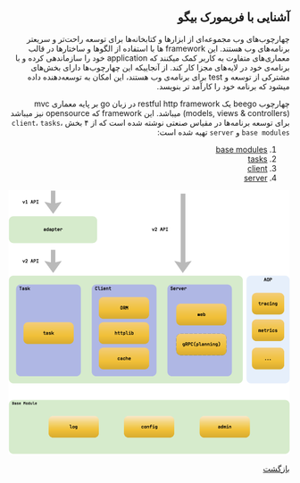 <div dir="rtl">

## آشنایی با فریمورک بیگو
  چهارچوب‌های وب مجموعه‌ای از ابزارها و کتابخانه‌ها برای توسعه راحت‌تر و سریعتر برنامه‌های وب هستند. این framework ها با استفاده از الگوها و ساختارها در قالب معماری‌های متفاوت به کاربر کمک میکنند که application خود را سازماندهی کرده و با برنامه‌ی خود در لایه‌های مجزا کار کند. از آنجاییکه این چهارچوب‌ها دارای بخش‌های مشترکی از توسعه و test برای برنامه‌ی وب هستند، این امکان به توسعه‌دهنده داده میشود که برنامه خود را کارآمد تر بنویسد.
  
  چهارچوب beego یک restful http framework در زبان go بر پایه معماری mvc (models, views & controllers) میباشد. این framework که opensource نیز میباشد برای توسعه برنامه‌ها در مقیاس صنعتی نوشته شده است که از ۴ بخش `client`، `tasks`، `base modules` و `server` تهیه شده است:
	
1. [base modules](./Introduction/BaseModules.md)
2. [tasks](./Introduction/Tasks.md)
3. [client](./Introduction/Client.md)
4. [server](./Introduction/Server.md)
  
	
![architecture](https://github.com/NikanV/Beego/blob/873db45aaa31f33c1b44baa751a14b07d2edfb54/Introduction/src/images/beegomap.png)
	
[بازگشت](https://github.com/NikanV/Beego/tree/main)
  
</div>
